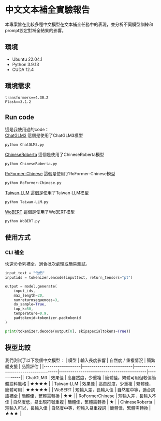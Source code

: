 # 中文文本補全實驗報告

本專案旨在比較多種中文模型在文本補全任務中的表現，並分析不同模型訓練和prompt設定對補全結果的影響。

## 環境
- Ubuntu 22.04.1
- Python 3.9.13
- CUDA 12.4

## 環境需求
```txt
transformers==4.30.2
Flask==3.1.2
```

## Run code
這是我使用過的code：<br>
[ChatGLM3](https://github.com/marcoleung052/113.3_holiday/blob/6c24be4ab5bb1daf136aa98c94cebcb1f6301cd5/ChatGLM3.py "游標顯示") 這個是使用了ChatGLM3模型<br>
```txt
python ChatGLM3.py
```
[ChineseRoberta](https://github.com/marcoleung052/113.3_holiday/blob/6c24be4ab5bb1daf136aa98c94cebcb1f6301cd5/ChineseRoberta.py "游標顯示") 這個是使用了ChineseRoberta模型<br>
```txt
python ChineseRoberta.py
```

[RoFormer-Chinese](https://github.com/marcoleung052/113.3_holiday/blob/6c24be4ab5bb1daf136aa98c94cebcb1f6301cd5/RoFormer-Chinese.py "游標顯示") 這個是使用了RoFormer-Chinese模型<br>
```txt
python RoFormer-Chinese.py
```

[Taiwan‑LLM](https://github.com/marcoleung052/113.3_holiday/blob/6c24be4ab5bb1daf136aa98c94cebcb1f6301cd5/Taiwan%E2%80%91LLM.py "游標顯示") 這個是使用了Taiwan‑LLM模型<br>
```txt
python Taiwan‑LLM.py
```

[WoBERT](https://github.com/marcoleung052/113.3_holiday/blob/6c24be4ab5bb1daf136aa98c94cebcb1f6301cd5/WoBERT.py "游標顯示") 這個是使用了WoBERT模型<br>
```txt
python WoBERT.py
```

## 使用方式
### CLI 補全
快速命令列補全，適合批次處理或簡易測試。
```python
input_text = "他們"
inputids = tokenizer.encode(inputtext, return_tensors="pt")

output = model.generate(
    input_ids,
    max_length=20,
    numreturnsequences=3,
    do_sample=True,
    top_k=50,
    temperature=0.9,
    padtokenid=tokenizer.padtokenid
)

print(tokenizer.decode(output[0], skipspecialtokens=True))
```

## 模型比較
我們測試了以下幾個中文模型：
| 模型              | 輸入長度影響             | 自然度 / 重複情況                   | 簡繁體支援                                  | 品質評估 |
|-------------------|--------------------------|--------------------------------------|---------------------------------------------|------------|
| ChatGLM3          | 效果佳                   | 高自然度，少重複                    | 簡體佳，繁體可用但較偏簡體語料風格         | ★★★★       |
| Taiwan‑LLM        | 效果佳                   | 高自然度，少重複                    | 繁體佳，簡體可用                            | ★★★★★      |
| WoBERT            | 短輸入差，長輸入佳       | 自然度中等，適合詞語補全            | 簡體佳，繁體需轉換                          | ★★         |
| RoFormerChinese   | 短輸入差，長輸入不佳     | 自然度低，易出現符號重複            | 簡體佳，繁體需轉換                          | ★          |
| ChineseRoberta    | 短輸入可以，長輸入佳     | 自然度中等，短輸入易重複詞          | 簡體佳，繁體需轉換                          | ★★★        |
